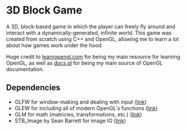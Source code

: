 # 3D Block Game

A 3D, block-based game in which the player can freely fly around and interact with a dynamically-generated, infinite world. This game was created from scratch using C++ and OpenGL, allowing me to learn a lot about how games work under the hood.

Huge credit to [learnopengl.com](https://learnopengl.com) for being my main resource for learning OpenGL, as well as [docs.gl](http://docs.gl) for being my main source of OpenGL documentation.

## Dependencies
* GLFW for window-making and dealing with input ([link](https://www.glfw.org/))
* GLEW for including all of modern OpenGL's functions ([link](http://glew.sourceforge.net/))
* GLM for math (matricies, transformations, etc.) ([link](https://glm.g-truc.net/0.9.9/index.html))
* STB_Image by Sean Barrett for image IO ([link](https://github.com/nothings/stb/blob/master/stb_image.h))
